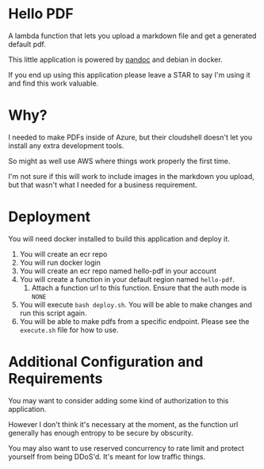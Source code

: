 # Hello PDF

A lambda function that lets you upload a markdown file and get a generated default pdf.

This little application is powered by [pandoc][1] and debian in docker.

[1]: https://pandoc.org/

If you end up using this application please leave a STAR to say I'm using it and find this work valuable.

# Why?

I needed to make PDFs inside of Azure, but their cloudshell doesn't let you install any extra development tools.

So might as well use AWS where things work properly the first time.

I'm not sure if this will work to include images in the markdown you upload, but that wasn't what I needed for a business requirement.


# Deployment

You will need docker installed to build this application and deploy it.

1. You will create an ecr repo
2. You will run docker login
3. You will create an ecr repo named hello-pdf in your account
4. You will create a function in your default region named `hello-pdf`.
    1. Attach a function url to this function. Ensure that the auth mode is `NONE`
4. You will execute `bash deploy.sh`. You will be able to make changes and run this script again.
5. You will be able to make pdfs from a specific endpoint. Please see the `execute.sh` file for how to use.


# Additional Configuration and Requirements

You may want to consider adding some kind of authorization to this application.

However I don't think it's necessary at the moment, as the function url generally has enough entropy to be secure by obscurity.

You may also want to use reserved concurrency to rate limit and protect yourself from being DDoS'd. It's meant for low traffic things.